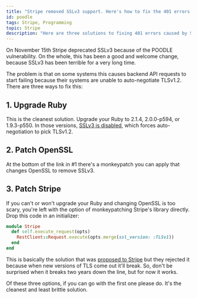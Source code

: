 ```yaml
---
title: "Stripe removed SSLv3 support. Here's how to fix the 401 errors."
id: poodle
tags: Stripe, Programming
topic: Stripe
description: "Here are three solutions to fixing 401 errors caused by Stripe removing SSLv3 support."
---
```


On November 15th Stripe deprecated SSLv3 because of the POODLE vulnerability. On the whole, this has been a good and welcome change, because SSLv3 has been terrible for a very long time.

The problem is that on some systems this causes backend API requests to start failing because their systems are unable to auto-negotiate TLSv1.2. There are three ways to fix this:

## 1. Upgrade Ruby

This is the cleanest solution. Upgrade your Ruby to 2.1.4, 2.0.0-p594, or 1.9.3-p550. In those versions, [SSLv3 is disabled](https://www.ruby-lang.org/en/news/2014/10/27/changing-default-settings-of-ext-openssl/), which forces auto-negotiation to pick TLSv1.2.

## 2. Patch OpenSSL

At the bottom of the link in #1 there's a monkeypatch you can apply that changes OpenSSL to remove SSLv3.

## 3. Patch Stripe

If you can't or won't upgrade your Ruby and changing OpenSSL is too scary, you're left with the option of monkeypatching Stripe's library directly. Drop this code in an initializer:

```ruby
module Stripe
  def self.execute_request(opts)
    RestClient::Request.execute(opts.merge(ssl_version: :TLSv1))
  end
end
```

This is basically the solution that was [proposed to Stripe](https://github.com/stripe/stripe-ruby/pull/107) but they rejected it because when new versions of TLS come out it'll break. So, don't be surprised when it breaks two years down the line, but for now it works.

Of these three options, if you can go with the first one please do. It's the cleanest and least brittle solution.